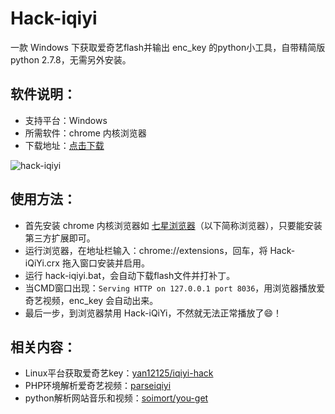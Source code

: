 # Hack-iqiyi
一款 Windows 下获取爱奇艺flash并输出 enc_key 的python小工具，自带精简版 python 2.7.8，无需另外安装。

## 软件说明：
* 支持平台：Windows
* 所需软件：chrome 内核浏览器
* 下载地址：[点击下载](https://github.com/xyuanmu/hack-iqiyi/archive/master.zip)

![hack-iqiyi](https://cloud.githubusercontent.com/assets/12442896/12503954/1223df2e-c114-11e5-8a4c-4e8205cb97d9.png)

## 使用方法：
* 首先安装 chrome 内核浏览器如 [七星浏览器](http://www.qixing123.com/)（以下简称浏览器），只要能安装第三方扩展即可。
* 运行浏览器，在地址栏输入：chrome://extensions，回车，将 Hack-iQiYi.crx 拖入窗口安装并启用。
* 运行 hack-iqiyi.bat，会自动下载flash文件并打补丁。
* 当CMD窗口出现：`Serving HTTP on 127.0.0.1 port 8036`，用浏览器播放爱奇艺视频，enc_key 会自动出来。
* 最后一步，到浏览器禁用 Hack-iQiYi，不然就无法正常播放了:smile:！

## 相关内容：
* Linux平台获取爱奇艺key：[yan12125/iqiyi-hack](https://github.com/yan12125/iqiyi-hack)
* PHP环境解析爱奇艺视频：[parseiqiyi](https://github.com/xyuanmu/parseiqiyi)
* python解析网站音乐和视频：[soimort/you-get](https://github.com/soimort/you-get)
